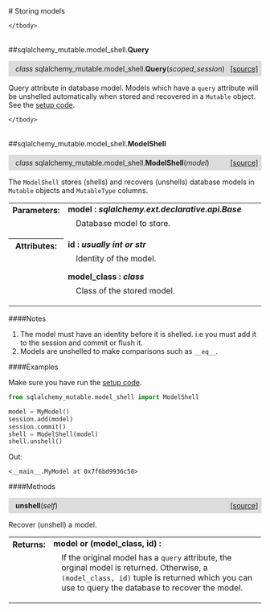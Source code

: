 <script src="https://cdn.mathjax.org/mathjax/latest/MathJax.js?config=TeX-AMS-MML_HTMLorMML" type="text/javascript"></script>

<link rel="stylesheet" href="https://assets.readthedocs.org/static/css/readthedocs-doc-embed.css" type="text/css" />

<style>
    a.src-href {
        float: right;
    }
    p.attr {
        margin-top: 0.5em;
        margin-left: 1em;
    }
    p.func-header {
        background-color: gainsboro;
        border-radius: 0.1em;
        padding: 0.5em;
        padding-left: 1em;
    }
    table.field-table {
        border-radius: 0.1em
    }
</style># Storing models

<table class="docutils field-list field-table" frame="void" rules="none">
    <col class="field-name" />
    <col class="field-body" />
    <tbody valign="top">
        
    </tbody>
</table>



##sqlalchemy_mutable.model_shell.**Query**

<p class="func-header">
    <i>class</i> sqlalchemy_mutable.model_shell.<b>Query</b>(<i>scoped_session</i>) <a class="src-href" target="_blank" href="https://github.com/dsbowen/sqlalchemy-mutable/sqlalchemy_mutable/model_shell.py#L7">[source]</a>
</p>

Query attribute in database model. Models which have a `query` attribute
will be unshelled automatically when stored and recovered in a `Mutable`
object. See the [setup code](setup.md).

<table class="docutils field-list field-table" frame="void" rules="none">
    <col class="field-name" />
    <col class="field-body" />
    <tbody valign="top">
        
    </tbody>
</table>





##sqlalchemy_mutable.model_shell.**ModelShell**

<p class="func-header">
    <i>class</i> sqlalchemy_mutable.model_shell.<b>ModelShell</b>(<i>model</i>) <a class="src-href" target="_blank" href="https://github.com/dsbowen/sqlalchemy-mutable/sqlalchemy_mutable/model_shell.py#L21">[source]</a>
</p>

The `ModelShell` stores (shells) and recovers (unshells) database
models in `Mutable` objects and `MutableType` columns.

<table class="docutils field-list field-table" frame="void" rules="none">
    <col class="field-name" />
    <col class="field-body" />
    <tbody valign="top">
        <tr class="field">
    <th class="field-name"><b>Parameters:</b></td>
    <td class="field-body" width="100%"><b>model : <i>sqlalchemy.ext.declarative.api.Base</i></b>
<p class="attr">
    Database model to store.
</p></td>
</tr>
<tr class="field">
    <th class="field-name"><b>Attributes:</b></td>
    <td class="field-body" width="100%"><b>id : <i>usually int or str</i></b>
<p class="attr">
    Identity of the model.
</p>
<b>model_class : <i>class</i></b>
<p class="attr">
    Class of the stored model.
</p></td>
</tr>
    </tbody>
</table>

####Notes

1. The model must have an identity before it is shelled. i.e you must add
it to the session and commit or flush it.
2. Models are unshelled to make comparisons such as `__eq__`.

####Examples

Make sure you have run the [setup code](setup.md).

```python
from sqlalchemy_mutable.model_shell import ModelShell

model = MyModel()
session.add(model)
session.commit()
shell = ModelShell(model)
shell.unshell()
```

Out:

```
<__main__.MyModel at 0x7f6bd9936c50>
```

####Methods



<p class="func-header">
    <i></i> <b>unshell</b>(<i>self</i>) <a class="src-href" target="_blank" href="https://github.com/dsbowen/sqlalchemy-mutable/sqlalchemy_mutable/model_shell.py#L70">[source]</a>
</p>

Recover (unshell) a model.

<table class="docutils field-list field-table" frame="void" rules="none">
    <col class="field-name" />
    <col class="field-body" />
    <tbody valign="top">
        <tr class="field">
    <th class="field-name"><b>Returns:</b></td>
    <td class="field-body" width="100%"><b>model or (model_class, id) : <i></i></b>
<p class="attr">
    If the original model has a <code>query</code> attribute, the orginal model is returned. Otherwise, a <code>(model_class, id)</code> tuple is returned which you can use to query the database to recover the model.
</p></td>
</tr>
    </tbody>
</table>

